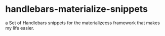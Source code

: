 # handlebars-materialize-snippets
a Set of Handlebars snippets for the materializecss framework that makes my life easier.
